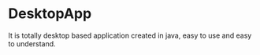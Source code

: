 # DesktopApp
It is totally desktop based application created in java, easy to use and easy to understand.
